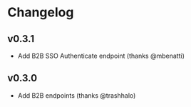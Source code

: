 # Changelog

## v0.3.1

  * Add B2B SSO Authenticate endpoint (thanks @mbenatti)

## v0.3.0

  * Add B2B endpoints (thanks @trashhalo)
